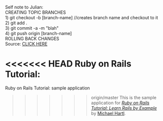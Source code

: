 Self note to Julian:<br>
CREATING TOPIC BRANCHES<br>
  <t>1) git checkout -b [branch-name]  //creates branch name and checkout to it<br>
  <t>2) git add .<br>
  <t>3) git commit -a -m "blah"<br>
  <t>4) git push origin [branch-name]<br>
ROLLING BACK CHANGES<br>
	<t>Source: <a href="http://stackoverflow.com/questions/6481575/undo-a-merge-by-pull-request">CLICK HERE</a><br>


<<<<<<< HEAD
Ruby on Rails Tutorial:
=======
Ruby on Rails Tutorial: sample application

>>>>>>> origin/master
This is the sample application for
[*Ruby on Rails Tutorial: Learn Rails by Example*](http://railstutorial.org/)
by [Michael Hartl](http://michaelhartl.com/).
